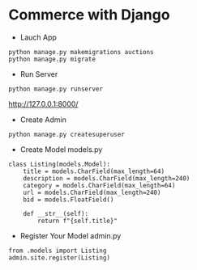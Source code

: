 # Commerce with Django

- Lauch App
```
python manage.py makemigrations auctions
python manage.py migrate
```

- Run Server
```
python manage.py runserver
```
http://127.0.0.1:8000/

- Create Admin
```
python manage.py createsuperuser
```
<!-- super -->
<!-- password -->

- Create Model models.py
```
class Listing(models.Model):
    title = models.CharField(max_length=64)
    description = models.CharField(max_length=240)
    category = models.CharField(max_length=64)
    url = models.CharField(max_length=240)
    bid = models.FloatField()

    def __str__(self):
        return f"{self.title}"
```

- Register Your Model admin.py
```
from .models import Listing
admin.site.register(Listing)
```

